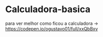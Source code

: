 # Calculadora-basica

para ver melhor como ficou a calculadora -> https://codepen.io/ogustavo01/full/xxQbBxy

